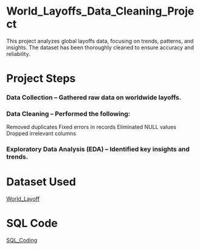# World_Layoffs_Data_Cleaning_Project
This project analyzes global layoffs data, focusing on trends, patterns, and insights. The dataset has been thoroughly cleaned to ensure accuracy and reliability.

#  Project Steps
### Data Collection – Gathered raw data on worldwide layoffs.
### Data Cleaning – Performed the following:

Removed duplicates
Fixed errors in records
Eliminated NULL values
Dropped irrelevant columns

### Exploratory Data Analysis (EDA) – Identified key insights and trends.

# Dataset Used

<a href="https://github.com/Sagar472820/World_Layoffs_Data_Cleaning/blob/main/layoffs.csv"> World_Layoff </a>

# SQL Code

<a href="https://github.com/Sagar472820/World_Layoffs_Data_Cleaning/blob/main/Data%20cleaning%20in%20SQL.docx"> SQL_Coding </a>
